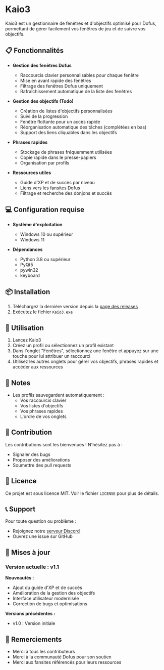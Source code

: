 # Kaio3

Kaio3 est un gestionnaire de fenêtres et d'objectifs optimisé pour Dofus, permettant de gérer facilement vos fenêtres de jeu et de suivre vos objectifs.

## 📋 Fonctionnalités

- **Gestion des fenêtres Dofus**
  - Raccourcis clavier personnalisables pour chaque fenêtre
  - Mise en avant rapide des fenêtres
  - Filtrage des fenêtres Dofus uniquement
  - Rafraîchissement automatique de la liste des fenêtres

- **Gestion des objectifs (Todo)**
  - Création de listes d'objectifs personnalisées
  - Suivi de la progression
  - Fenêtre flottante pour un accès rapide
  - Réorganisation automatique des tâches (complétées en bas)
  - Support des liens cliquables dans les objectifs

- **Phrases rapides**
  - Stockage de phrases fréquemment utilisées
  - Copie rapide dans le presse-papiers
  - Organisation par profils

- **Ressources utiles**
  - Guide d'XP et de succès par niveau
  - Liens vers les fansites Dofus
  - Filtrage et recherche des donjons et succès

## 💻 Configuration requise

- **Système d'exploitation**
  - Windows 10 ou supérieur
  - Windows 11

- **Dépendances**
  - Python 3.8 ou supérieur
  - PyQt5
  - pywin32
  - keyboard

## 📦 Installation

1. Téléchargez la dernière version depuis la [page des releases](https://github.com/Ankouh/Kaio3/releases)
2. Exécutez le fichier `Kaio3.exe`

## 🔧 Utilisation

1. Lancez Kaio3
2. Créez un profil ou sélectionnez un profil existant
3. Dans l'onglet "Fenêtres", sélectionnez une fenêtre et appuyez sur une touche pour lui attribuer un raccourci
4. Utilisez les autres onglets pour gérer vos objectifs, phrases rapides et accéder aux ressources

## 📝 Notes

- Les profils sauvegardent automatiquement :
  - Vos raccourcis clavier
  - Vos listes d'objectifs
  - Vos phrases rapides
  - L'ordre de vos onglets

## 🤝 Contribution

Les contributions sont les bienvenues ! N'hésitez pas à :
- Signaler des bugs
- Proposer des améliorations
- Soumettre des pull requests

## 📄 Licence

Ce projet est sous licence MIT. Voir le fichier `LICENSE` pour plus de détails.

## 📞 Support

Pour toute question ou problème :
- Rejoignez notre [serveur Discord](https://discord.gg/nAN5rTxfHA)
- Ouvrez une issue sur GitHub

## 🔄 Mises à jour

### Version actuelle : v1.1

**Nouveautés :**
- Ajout du guide d'XP et de succès
- Amélioration de la gestion des objectifs
- Interface utilisateur modernisée
- Correction de bugs et optimisations

**Versions précédentes :**
- v1.0 : Version initiale

## 🙏 Remerciements

- Merci à tous les contributeurs
- Merci à la communauté Dofus pour son soutien
- Merci aux fansites référencés pour leurs ressources 